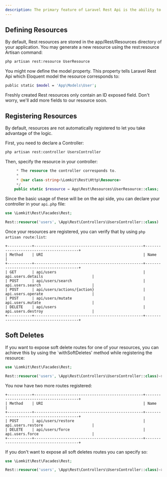 ```yaml
---
description: The primary feature of Laravel Rest Api is the ability to access and administrate your database records using Eloquent. Laravel Rest Api accomplishes this by allowing you to define a Rest "resource" that corresponds to each Eloquent model in your application.
---
```


## Defining Resources

By default, Rest resources are stored in the app/Rest/Resources directory of your application. You may generate a new resource using the rest:resource Artisan command:

```bash
php artisan rest:resource UserResource
```
You might now define the model property. This property tells Laravel Rest Api which Eloquent model the resource corresponds to:

```bash
public static $model = 'App\Models\User';
```

Freshly created Rest resources only contain an ID exposed field. Don't worry, we'll add more fields to our resource soon.

## Registering Resources

By default, resources are not automatically registered to let you take advantage of the logic.

First, you need to declare a Controller:

```bash
php artisan rest:controller UsersController
```

Then, specify the resource in your controller:

```php
     * The resource the controller corresponds to.
     *
     * @var class-string<\Lomkit\Rest\Http\Resource>
     */
    public static $resource = App\Rest\Resources\UserResource::class;
```

Since the basic usage of these will be on the api side, you can declare your controller in your `api.php` file:
```php [api.php]
use \Lomkit\Rest\Facades\Rest;

Rest::resource('users', \App\Rest\Controllers\UsersController::class)
```

Once your resources are registered, you can verify that by using `php artisan route:list`:

```
+-----------+-------------------------------------------------+----------------------------------------+  
| Method    | URI                                             | Name                                   |  
+-----------+-------------------------------------------------+----------------------------------------+  
| GET       | api/users                                       | api.users.details                      |  
| POST      | api/users/search                                | api.users.search                       |  
| POST      | api/users/actions/{action}                      | api.users.operate                      |  
| POST      | api/users/mutate                                | api.users.mutate                       |  
| DELETE    | api/users                                       | api.users.destroy                      |  
+-----------+-------------------------------------------------+----------------------------------------+
```

## Soft Deletes

If you want to expose soft delete routes for one of your resources, you can achieve this by using the `withSoftDeletes' method while registering the resource:
```php [api.php]
use \Lomkit\Rest\Facades\Rest;

Rest::resource('users', \App\Rest\Controllers\UsersController::class)->withSoftDeletes()
```

You now have two more routes registered:
```
+-----------+-------------------------------------------------+----------------------------------------+  
| Method    | URI                                             | Name                                   |  
+-----------+-------------------------------------------------+----------------------------------------+  
| POST      | api/users/restore                               | api.users.restore                      |  
| DELETE    | api/users/force                                 | api.users.force                        |  
+-----------+-------------------------------------------------+----------------------------------------+
```

If you don't want to expose all soft deletes routes you can specify so:
```php [api.php]
use \Lomkit\Rest\Facades\Rest;

Rest::resource('users', \App\Rest\Controllers\UsersController::class)->withSoftDeletes(['forceDelete', 'restore'])
```
